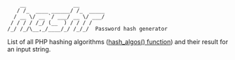         __               __
       / /_  ____ ______/ /_  _____
      / __ \/ __ `/ ___/ __ \/ ___/
     / / / / /_/ (__  ) / / / /
    /_/ /_/\__,_/____/_/ /_/_/  Password hash generator

List of all PHP hashing algorithms ([hash_algos() function](http://php.net/manual/en/function.hash-algos.php)) and their result for an input string.
